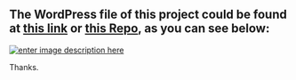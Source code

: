 ## The WordPress file of this project could be found at [this link][1] or [this Repo][2], as you can see below:

[![enter image description here][3]][3]

Thanks.

  [1]: https://codeload.github.com/Startup-Data/Satluneh-Wordpress/zip/refs/heads/master
  [2]: https://github.com/Startup-Data/Satluneh-Wordpress
  [3]: https://i.stack.imgur.com/tjK2X.jpg
